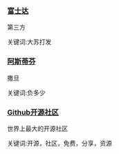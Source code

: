 <h3><a href="水点分">富士达</a> </h3>

第三方

关键词:大苏打发
 
<h3><a href="发生的">阿斯蒂芬</a> </h3>

撒旦

关键词:负多少
 
<h3><a href="https://www.github.com">Github开源社区</a> </h3>

世界上最大的开源社区

关键词:开源，社区，免费，分享，资源
 
